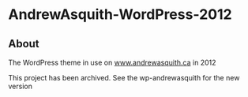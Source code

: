 AndrewAsquith-WordPress-2012
=======================

About
-----
The WordPress theme in use on www.andrewasquith.ca in 2012

This project has been archived. See the wp-andrewasquith for the new version
